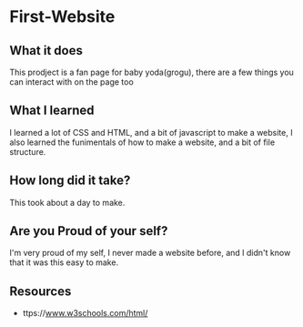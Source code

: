 # First-Website

## What it does
This prodject is a fan page for baby yoda(grogu), there are a few things you can interact with on the page too

## What I learned
I learned a lot of CSS and HTML, and a bit of javascript to make a website, I also learned the funimentals of how to make a website, and a bit of file structure.

## How long did it take?
This took about a day to make.

## Are you Proud of your self?
I'm very proud of my self, I never made a website before, and I didn't know that it was this easy to make.

## Resources
* ttps://www.w3schools.com/html/
